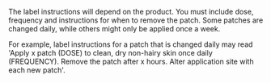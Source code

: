 The label instructions will depend on the product. You must include dose, frequency and instructions for when to remove the patch. Some patches are changed daily, while others might only be applied once a week.

For example, label instructions for a patch that is changed daily may read 'Apply x patch (DOSE) to clean, dry non-hairy skin once daily (FREQUENCY). Remove the patch after x hours. Alter application site with each new patch'.

